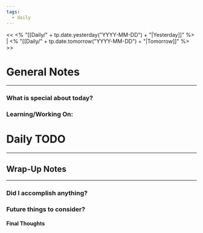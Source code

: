 ```yaml
---
tags:
  - daily
---
```


<< <% "[[Daily/" + tp.date.yesterday("YYYY-MM-DD") + "|Yesterday]]" %> | <% "[[Daily/" + tp.date.tomorrow("YYYY-MM-DD") + "|Tomorrow]]" %> >>
# General Notes
---
### What is special about today?

### Learning/Working On:



# Daily TODO
---




## Wrap-Up Notes
---
### Did I accomplish anything?
### Future things to consider?
#### Final Thoughts

